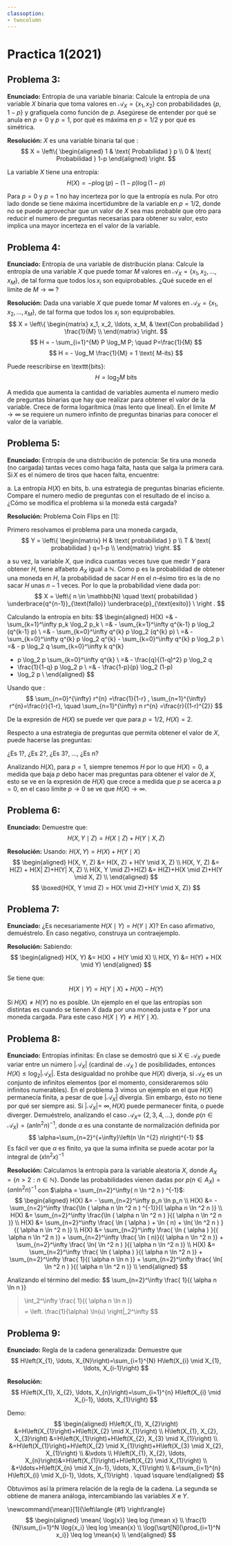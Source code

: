 ```yaml
---
classoption:
- twocolumn
---
```


<!-- Libros de referencia: [1]: Elements of information theory de T. Cover -->


# Practica 1(2021)

## Problema 3:
**Enunciado:**
Entropía de una variable binaria: Calcule la entropía de una variable $X$ binaria que toma valores en $\mathcal{A}_{X}=\left\{x_{1}, x_{2}\right\}$ con probabilidades $\{p, 1-p\}$ y grafiquela como función de $p$. Asegúrese de entender por qué se anula en $p=0$ y $p=1$, por qué es máxima en $p=1 / 2$ y por qué es simétrica.

**Resolución:**
$X$ es una variable binaria tal que :
$$
X = \left\{ 
\begin{aligned}
1 & \text{ Probabilidad } p \\
0 & \text{ Probabilidad } 1-p
\end{aligned} \right.
$$

La variable $X$ tiene una entropía:
$$
H(X) = -p \log(p) - (1-p) \log (1-p)
$$

Para $p=0$ y $p=1$ no hay incerteza por lo que la entropía es nula. Por otro lado donde se tiene máxima incertidumbre de la variable en $p=1/2$, donde no se puede aprovechar que un valor de $X$ sea mas probable que otro para reducir el numero de preguntas necesarias para obtener su valor, esto implica una mayor incerteza en el valor de la variable.

## Problema 4: 
**Enunciado:**
Entropía de una variable de distribución plana: Calcule la entropía de una variable $X$ que puede tomar $M$ valores en $\mathcal{A}_{X}=\left\{x_{1}, x_{2}, \ldots, x_{M}\right\}$, de tal forma que todos $\operatorname{los} x_{i}$ son equiprobables. ¿Qué sucede en el limite de $M \rightarrow \infty$ ?

**Resolución:**
Dada una variable $X$ que puede tomar $M$ valores en $\mathcal{A}_{X}=\left\{x_{1}, x_{2}, \ldots, x_{M}\right\}$, de tal forma que todos  los $x_{i}$ son equiprobables.
$$
X = \left\{ 
\begin{matrix}
x_1, x_2, \ldots, x_M, & \text{Con probabilidad } \frac{1}{M} \\
\end{matrix} \right.
$$
$$
H = - \sum_{i=1}^{M} P \log_M P; \quad P=\frac{1}{M}
$$
$$
H = - \log_M \frac{1}{M} = 1 \text{ M-its}
$$

Puede reescribirse en \texttt{bits}:
$$
H = \log_2 M \text{ bits}
$$

A medida que aumenta la cantidad de variables aumenta el numero medio de preguntas binarias que hay que realizar para obtener el valor de la variable. Crece de forma logarítmica (mas lento que lineal). En el limite $M \rightarrow \infty$ se requiere un numero infinito de preguntas binarias para conocer el valor de la variable.

## Problema 5:
**Enunciado:**
Entropía de una distribución de potencia: Se tira una moneda (no cargada) tantas veces como
haga falta, hasta que salga la primera cara. $\operatorname{Si} X$ es el número de tiros que hacen falta, encuentre:

a. La entropía $H(X)$ en bits,
b. una estrategia de preguntas binarias eficiente. Compare el numero medio de preguntas con el resultado de el inciso a.
¿Cómo se modifica el problema si la moneda está cargada?


**Resolución:**
Problema Coin Flips en [1]:

Primero resolvamos el problema para una moneda cargada, 
$$
Y = \left\{ 
\begin{matrix}
H & \text{ probabilidad } p \\
T & \text{ probabilidad } q=1-p \\
\end{matrix} \right.
$$

a su vez, la variable $X$, que indica cuantas veces tuve que medir $Y$ para obtener $H$, tiene alfabeto $A_X$ igual a $\mathbb{N}$. Como p es la probabilidad de obtener una moneda en $H$, la probabilidad de sacar $H$ en el $n$-ésimo tiro es la de no sacar $H$ unas $n-1$ veces. Por lo que la probabilidad viene dada por:
$$
X = \left\{ 
n \in \mathbb{N} \quad \text{ probabilidad } \underbrace{q^{n-1}}_{\text{fallo}}
\underbrace{p}_{\text{exito}} \
\right .
$$

Calculando la entropía en bits:
$$
\begin{aligned}
H(X) =& - \sum_{k=1}^\infty p_k \log_2 p_k \\
=& - \sum_{k=1}^\infty q^{k-1} p \log_2 (q^{k-1} p) \\
=& - \sum_{k=0}^\infty q^{k} p \log_2 (q^{k} p)  \\
=& - \sum_{k=0}^\infty q^{k} p \log_2 q^{k} - \sum_{k=0}^\infty q^{k} p \log_2 p  \\
=& - p \log_2 q \sum_{k=0}^\infty k q^{k}
   - p \log_2 p \sum_{k=0}^\infty q^{k}  \\
=& - \frac{q}{(1-q)^2} p \log_2 q 
   - \frac{1}{1-q} p \log_2 p  \\
=& - \frac{1-p}{p} \log_2 (1-p)
   - \log_2 p  \\
\end{aligned}
$$

Usando que : 
$$
\sum_{n=0}^{\infty} r^{n}
=\frac{1}{1-r} , \sum_{n=1}^{\infty} r^{n}=\frac{r}{1-r}, 
\quad 
\sum_{n=1}^{\infty} n r^{n}
=\frac{r}{(1-r)^{2}}
$$

De la expresión de $H(X)$ se puede ver que para $p=1/2$, $H(X)=2$.

Respecto a una estrategia de preguntas que permita obtener el valor de $X$, puede hacerse las preguntas:

¿Es 1?, ¿Es 2?, ¿Es 3?, ..., ¿Es n?

Analizando $H(X)$, para $p=1$, siempre tenemos $H$ por lo que $H(X)=0$, a medida que baja $p$ debo hacer mas preguntas para obtener el valor de $X$, esto se ve en la expresión de $H(X)$ que crece a medida que $p$ se acerca a $p=0$, en el caso limite $p \rightarrow 0$ se ve que  $H(X) \rightarrow \infty$.

## Problema 6:
**Enunciado:**
Demuestre que: 
$$H(X, Y \mid Z)=H(X \mid Z)+H(Y \mid X, Z)$$

**Resolución:**
Usando: $H(X,Y) = H(X) + H(Y \mid X)$
$$
\begin{aligned}
H(X, Y, Z) &= H(X, Z) + H(Y \mid X, Z)  \\
H(X, Y, Z) &= H(Z) + H(X| Z)+H(Y| X, Z) \\
H(X, Y \mid Z)+H(Z) &= H(Z)+H(X \mid Z)+H(Y \mid X, Z) \\
\end{aligned}
$$
$$
\boxed{H(X, Y \mid Z) = H(X \mid Z)+H(Y \mid X, Z)}
$$


## Problema 7:
**Enunciado:**
¿Es necesariamente $H(X \mid Y)=H(Y \mid X)$? En caso afirmativo, demuéstrelo. En caso negativo, construya un contraejemplo.

**Resolución:**
Sabiendo:
$$
\begin{aligned}
H(X, Y) &= H(X) + H(Y \mid X) \\
H(X, Y) &= H(Y) + H(X \mid Y) 
\end{aligned}
$$

Se tiene que:
$$
H(X \mid Y) = H(Y \mid X) + H(X) - H(Y)
$$

Si $H(X) \neq H(Y)$ no es posible. Un ejemplo en el que las entropías son distintas es cuando se tienen $X$ dada por una moneda justa e $Y$ por una moneda cargada. Para este caso $H(X \mid Y) \neq H(Y \mid X)$.

## Problema 8:
**Enunciado:**
Entropías infinitas: En clase se demostró que si $X \in \mathcal{A}_X$ puede variar entre un número $|\mathcal{A} _X|$ (cardinal de $\mathcal{A}_{X}$ ) de posibilidades, entonces $H(X) \leq \log _{2}\left|\mathcal{A}_{X}\right|$. Esta desigualdad no prohíbe que $H(X)$ diverja, si $\mathcal{A}_{X}$ es un conjunto de infinitos elementos (por el momento, consideraremos sólo infinitos numerables). En el problema 3 vimos un ejemplo en el que $H(X)$ permanecía finita, a pesar de que $\left|\mathcal{A}_{X}\right|$ divergía. Sin embargo, ésto no tiene por qué ser siempre asi. Si $\left|\mathcal{A}_{X}\right|=$ $\infty, H(X)$ puede permanecer finita, o puede diverger. Demuéstrelo, analizando el caso $\mathcal{A}_{X}=$ $\{2,3,4, \ldots\}$, donde $p\left(n \in \mathcal{A}_{X}\right)=\left(\mathrm{a} n \ln ^{2} n\right)^{-1}$, donde $\alpha$ es una constante de normalización definida por
$$
\alpha=\sum_{n=2}^{+\infty}\left(n \ln ^{2} n\right)^{-1}
$$
Es fácil ver que $\alpha$ es finito, ya que la suma infinita se puede acotar por la integral de $\left(x \ln ^{2} x\right)^{-1}$

**Resolución:**
Calculamos la entropía para la variable aleatoria $X$, donde $A_X = \left\lbrace n>2: n \in \mathbb{N} \right\rbrace$. Donde las probabilidades vienen dadas por $p(n \in A_X) = ( \alpha n \ln ^2 n ) ^{-1}$ con $\alpha = \sum_{n=2}^\infty( n \ln ^2 n ) ^{-1}$:
$$
\begin{aligned}
H(X) &= - \sum_{n=2}^\infty p_n \ln p_n \\
H(X) &= -\sum_{n=2}^\infty \frac{\ln ( \alpha n \ln ^2 n ) ^{-1}}{( \alpha n \ln ^2 n )}  \\
H(X) &= \sum_{n=2}^\infty \frac{\ln ( \alpha n \ln ^2 n ) }{( \alpha n \ln ^2 n )} \\
H(X) &= \sum_{n=2}^\infty \frac{ \ln ( \alpha ) + \ln ( n) + \ln( \ln ^2 n ) }{( \alpha n \ln ^2 n )} \\
H(X) &= \sum_{n=2}^\infty \frac{ \ln ( \alpha ) }{( \alpha n \ln ^2 n )}  + \sum_{n=2}^\infty  \frac{ \ln ( n)}{( \alpha n \ln ^2 n )} + \sum_{n=2}^\infty \frac{ \ln( \ln ^2 n ) }{( \alpha n \ln ^2 n )} \\
H(X) &= \sum_{n=2}^\infty \frac{ \ln ( \alpha ) }{( \alpha n \ln ^2 n )}  + \sum_{n=2}^\infty  \frac{ 1}{( \alpha n \ln n )} + \sum_{n=2}^\infty \frac{ \ln( \ln ^2 n ) }{( \alpha n \ln ^2 n )} \\
\end{aligned}
$$

Analizando el término del medio:
$$
\sum_{n=2}^\infty  \frac{ 1}{( \alpha n \ln n )} 
> \int_2^\infty \frac{ 1}{( \alpha n \ln n )} 
$$
$$
= \left. \frac{1}{\alpha} \ln(u) \right|_2^\infty
$$

## Problema 9:
**Enunciado:**
Regla de la cadena generalizada: Demuestre que
$$
H\left(X_{1}, \ldots, X_{N}\right)=\sum_{i=1}^{N} H\left(X_{i} \mid X_{1}, \ldots, X_{i-1}\right)
$$

**Resolución:**
$$
H\left(X_{1}, X_{2}, \ldots, X_{n}\right)=\sum_{i=1}^{n} H\left(X_{i} \mid X_{i-1}, \ldots, X_{1}\right)
$$

Demo: 
$$
\begin{aligned}
H\left(X_{1}, X_{2}\right) &=H\left(X_{1}\right)+H\left(X_{2} \mid X_{1}\right) \\
H\left(X_{1}, X_{2}, X_{3}\right) &=H\left(X_{1}\right)+H\left(X_{2}, X_{3} \mid X_{1}\right) \\
&=H\left(X_{1}\right)+H\left(X_{2} \mid X_{1}\right)+H\left(X_{3} \mid X_{2}, X_{1}\right) \\
&\vdots \\
H\left(X_{1}, X_{2}, \ldots, X_{n}\right)&=H\left(X_{1}\right)+H\left(X_{2} \mid X_{1}\right) \\
&+\ldots+H\left(X_{n} \mid X_{n-1}, \ldots, X_{1}\right) \\
&=\sum_{i=1}^{n} H\left(X_{i} \mid X_{i-1}, \ldots, X_{1}\right) . \quad \square
\end{aligned}
$$

Obtuvimos así la primera relación de la regla de la cadena. La segunda se obtiene de manera análoga,
intercambiando las variables $X$ e $Y$.

\newcommand{\mean}[1]{\left\langle {#1} \right\rangle}
$$
\begin{aligned}
   \mean{ \log{x}}  \leq log {\mean x} \\
   \frac{1}{N}\sum_{i=1}^N \log{x_i} \leq log \mean{x} \\
   \log{\sqrt[N]{\prod_{i=1}^N x_i}} \leq log \mean{x} \\
\end{aligned}
$$


